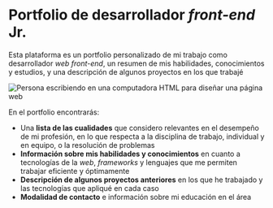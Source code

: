 # Portfolio de desarrollador _front-end_ Jr.

Esta plataforma es un portfolio personalizado de mi trabajo como desarrollador _web front-end_, un
resumen de mis habilidades, conocimientos y estudios, y una descripción de algunos proyectos en los que trabajé

![Persona escribiendo en una computadora HTML para diseñar una página *web*](https://blog.openclassrooms.com/es/wp-content/uploads/sites/5/2017/09/AdobeStock_126016889apaisado-710x367.jpg 'Diseño web')

En el portfolio encontrarás:

-   Una **lista de las cualidades** que considero relevantes en el desempeño de mi profesión, en lo que respecta a la
    disciplina de trabajo, individual y en equipo, o la resolución de problemas
-   **Información sobre mis habilidades y conocimientos** en cuanto a tecnologías de la _web_, _frameworks_ y lenguajes
    que me permiten trabajar eficiente y óptimamente
-   **Descripción de algunos proyectos anteriores** en los que he trabajado y las tecnologías que apliqué en cada caso
-   **Modalidad de contacto** e información sobre mi educación en el área
